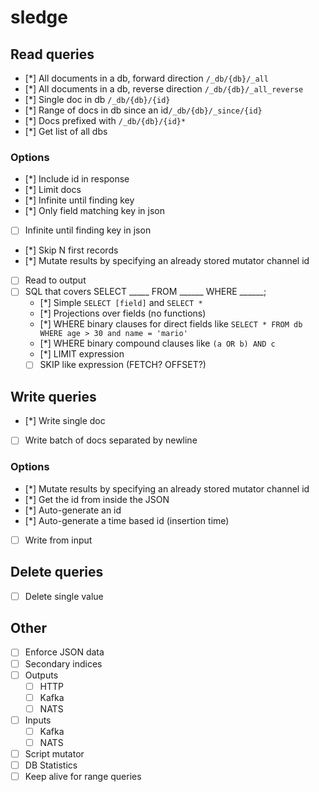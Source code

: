 # sledge

## Read queries
* [*] All documents in a db, forward direction `/_db/{db}/_all`
* [*] All documents in a db, reverse direction `/_db/{db}/_all_reverse`
* [*] Single doc in db `/_db/{db}/{id}`
* [*] Range of docs in db since an id`/_db/{db}/_since/{id}`
* [*] Docs prefixed with `/_db/{db}/{id}*`
* [*] Get list of all dbs

### Options
* [*] Include id in response
* [*] Limit docs
* [*] Infinite until finding key
* [*] Only field matching key in json
* [ ] Infinite until finding key in json
* [*] Skip N first records
* [*] Mutate results by specifying an already stored mutator channel id
* [ ] Read to output
* [ ] SQL that covers SELECT _____ FROM ______ WHERE ______;
    * [*] Simple `SELECT [field]` and `SELECT *`
    * [*] Projections over fields (no functions)
    * [*] WHERE binary clauses for direct fields like `SELECT * FROM db WHERE age > 30 and name = 'mario'`
    * [*] WHERE binary compound clauses like `(a OR b) AND c`
    * [*] LIMIT expression
    * [ ] SKIP like expression (FETCH? OFFSET?)

## Write queries
* [*] Write single doc
* [ ] Write batch of docs separated by newline

### Options
* [*] Mutate results by specifying an already stored mutator channel id
* [*] Get the id from inside the JSON
* [*] Auto-generate an id
* [*] Auto-generate a time based id (insertion time)
* [ ] Write from input

## Delete queries

* [ ] Delete single value

## Other

* [ ] Enforce JSON data
* [ ] Secondary indices
* [ ] Outputs
  * [ ] HTTP
  * [ ] Kafka
  * [ ] NATS
* [ ] Inputs
  * [ ] Kafka
  * [ ] NATS
* [ ] Script mutator
* [ ] DB Statistics
* [ ] Keep alive for range queries
